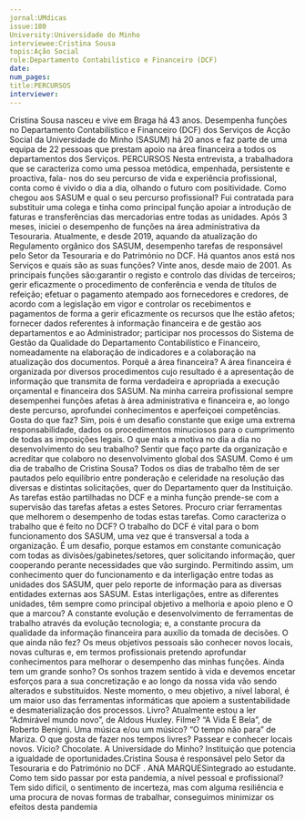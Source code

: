 ```yaml
---
jornal:UMdicas
issue:180
University:Universidade do Minho
interviewee:Cristina Sousa
topis:Ação Social
role:Departamento Contabilístico e Financeiro (DCF)
date:
num_pages:
title:PERCURSOS
interviewer:
---
```


Cristina Sousa nasceu e vive em Braga há 43 anos. Desempenha funções no Departamento 
Contabilístico e Financeiro (DCF) dos Serviços de Acção Social da Universidade do Minho 
(SASUM) há 20 anos e faz parte de uma equipa de 22 pessoas que prestam apoio na área financeira 
a todos os departamentos dos Serviços. 
PERCURSOS
Nesta entrevista, a trabalhadora que se 
caracteriza como uma pessoa metódica, 
empenhada, persistente e proactiva, fala-
nos do seu percurso de vida e experiência 
profissional, conta como é vivido o dia a dia, 
olhando o futuro com positividade.
Como chegou aos SASUM e qual o seu 
percurso profissional? 
Fui contratada para substituir uma colega 
e tinha como principal função apoiar a 
introdução de faturas e transferências 
das mercadorias entre todas as unidades. 
Após 3 meses, iniciei o desempenho 
de funções na área administrativa da 
Tesouraria. 
Atualmente, e desde 2019, aquando da 
atualização do Regulamento orgânico 
dos SASUM, desempenho tarefas de 
responsável pelo Setor da Tesouraria e 
do Património no DCF.
Há quantos anos está nos Serviços e quais 
são as suas funções?
Vinte anos, desde maio de 2001.
As principais funções são:garantir o 
registo e controlo das dívidas de terceiros; 
gerir eficazmente o procedimento 
de conferência e venda de títulos de 
refeição; efetuar o pagamento atempado 
aos fornecedores e credores, de acordo 
com a legislação em vigor e controlar 
os recebimentos e pagamentos de 
forma a gerir eficazmente os recursos 
que lhe estão afetos; fornecer dados 
referentes à informação financeira 
e de gestão aos departamentos e ao 
Administrador; participar nos processos 
do Sistema de Gestão da Qualidade do 
Departamento Contabilístico e Financeiro, 
nomeadamente na elaboração de 
indicadores e a colaboração na atualização 
dos documentos.
Porquê a área financeira? 
A área financeira é organizada por 
diversos procedimentos cujo resultado 
é a apresentação de informação que transmita de forma verdadeira e 
apropriada a execução orçamental e 
financeira dos SASUM.
Na minha carreira profissional sempre 
desempenhei funções afetas à área 
administrativa e financeira e, ao longo 
deste percurso, aprofundei conhecimentos 
e aperfeiçoei competências.
Gosta do que faz?
Sim, pois é um desafio constante que 
exige uma extrema responsabilidade, 
dados os procedimentos minuciosos para 
o cumprimento de todas as imposições 
legais. 
O que mais a motiva no dia a dia no 
desenvolvimento do seu trabalho?
Sentir que faço parte da organização 
e acreditar que colaboro no 
desenvolvimento global dos SASUM.
Como é um dia de trabalho de Cristina 
Sousa?
Todos os dias de trabalho têm de ser 
pautados pelo equilíbrio entre ponderação 
e celeridade na resolução das diversas e distintas solicitações, quer do 
Departamento quer da Instituição.
As tarefas estão partilhadas no DCF 
e a minha função prende-se com a 
supervisão das tarefas afetas a estes 
Setores. Procuro criar ferramentas que 
melhorem o desempenho de todas estas 
tarefas.
Como caracteriza o trabalho que é feito 
no DCF?
O trabalho do DCF é vital para o bom 
funcionamento dos SASUM, uma vez que 
é transversal a toda a organização.
É um desafio, porque estamos em 
constante comunicação com todas 
as divisões/gabinetes/setores, quer 
solicitando informação, quer cooperando 
perante necessidades que vão surgindo. 
Permitindo assim, um conhecimento 
quer do funcionamento e da interligação 
entre todas as unidades dos SASUM, 
quer pelo reporte de informação para as 
diversas entidades externas aos SASUM. 
Estas interligações, entre as diferentes 
unidades, têm sempre como principal 
objetivo a melhoria e apoio pleno e O que a marcou?
A constante evolução e desenvolvimento 
de ferramentas de trabalho através da 
evolução tecnologia; e, a constante 
procura da qualidade da informação 
financeira para auxílio da tomada de 
decisões.
O que ainda não fez?
Os meus objetivos pessoais são 
conhecer novos locais, novas culturas 
e, em termos profissionais pretendo 
aprofundar conhecimentos para 
melhorar o desempenho das minhas 
funções.
Ainda tem um grande sonho?
Os sonhos trazem sentido à vida e 
devemos encetar esforços para a sua 
concretização e ao longo da nossa vida 
vão sendo alterados e substituídos. 
Neste momento, o meu objetivo, a 
nível laboral, é um maior uso das 
ferramentas informáticas que apoiem 
a sustentabilidade e desmaterialização 
dos processos.
Livro?
Atualmente estou a ler “Admirável 
mundo novo”, de Aldous Huxley.
Filme?
“A Vida É Bela”, de Roberto Benigni.
Uma música e/ou um músico?
“O tempo não para” de Mariza.
O que gosta de fazer nos tempos livres? 
Passear e conhecer locais novos.
Vício?
Chocolate.
A Universidade do Minho?
Instituição que potencia a igualdade de 
oportunidades.Cristina Sousa é responsável pelo Setor da Tesouraria e do Património no DCF .
ANA MARQUESintegrado ao estudante. 
Como tem sido passar por esta pandemia, 
a nível pessoal e profissional?
Tem sido difícil, o sentimento de 
incerteza, mas com alguma resiliência 
e uma procura de novas formas de 
trabalhar, conseguimos minimizar os 
efeitos desta pandemia